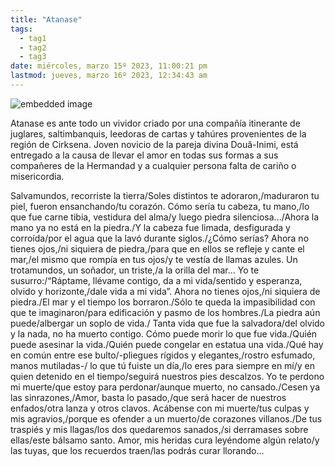 ```yaml
---
title: "Atanase"
tags:
  - tag1
  - tag2
  - tag3
date: miércoles, marzo 15º 2023, 11:00:21 pm
lastmod: jueves, marzo 16º 2023, 12:34:43 am
---
```


![embedded image](https://assets.legendkeeper.com/ddffd31b-034e-4192-a971-c3089df67564.jpg "Attachment")

Atanase es ante todo un vividor criado por una compañía itinerante de juglares, saltimbanquis, leedoras de cartas y tahúres provenientes de la región de Cirksena. Joven novicio de la pareja divina Două-Inimi, está entregado a la causa de llevar el amor en todas sus formas a sus compañeres de la Hermandad y a cualquier persona falta de cariño o misericordia.

Salvamundos, recorriste la tierra/Soles distintos te adoraron,/maduraron tu piel, fueron ensanchando/tu corazón. Cómo sería tu cabeza, tu mano,/lo que fue carne tibia, vestidura del alma/y luego piedra silenciosa.../Ahora la mano ya no está en la piedra./Y la cabeza fue limada, desfigurada y corroída/por el agua que la lavó durante siglos./¿Cómo serías? Ahora no tienes ojos,/ni siquiera de piedra,/para que en ellos se refleje y cante el mar,/el mismo que rompía en tus ojos/y te vestía de llamas azules. Un trotamundos, un soñador, un triste,/a la orilla del mar... Yo te susurro:/“Ráptame, llévame contigo, da a mi vida/sentido y esperanza, olvido y horizonte,/dale vida a mi vida”. Ahora no tienes ojos,/ni siquiera de piedra./El mar y el tiempo los borraron./Sólo te queda la impasibilidad con que te imaginaron/para edificación y pasmo de los hombres./La piedra aún puede/albergar un soplo de vida./ Tanta vida que fue la salvadora/del olvido y la nada, no ha muerto contigo. Cómo puede morir lo que fue vida./Quién puede asesinar la vida./Quién puede congelar en estatua una vida./Qué hay en común entre ese bulto/-pliegues rígidos y elegantes,/rostro esfumado, manos mutiladas-/ lo que tú fuiste un día,/lo eres para siempre en mí/y en quien detenido en el tiempo/seguirá nuestros pies descalzos. Yo te perdono mi muerte/que estoy para perdonar/aunque muerto, no cansado./Cesen ya las sinrazones,/Amor, basta lo pasado,/que será hacer de nuestros enfados/otra lanza y otros clavos. Acábense con mi muerte/tus culpas y mis agravios,/porque es ofender a un muerto/de corazones villanos./De tus traspiés y mis llagas/los dos quedaremos sanados,/si derramases sobre ellas/este bálsamo santo. Amor, mis heridas cura leyéndome algún relato/y las tuyas, que los recuerdos traen/las podrás curar llorando...